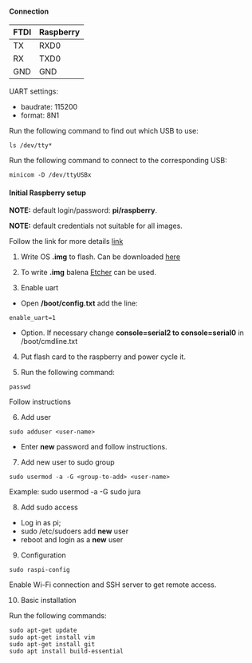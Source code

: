 #### Connection

|  FTDI | Raspberry  |
|-------|------------|
|  TX   |  RXD0      |
|  RX   |  TXD0      |
|  GND  |  GND       |

UART settings: 
- baudrate: 115200
- format: 8N1

Run the following command to find out which USB to use:
```
ls /dev/tty*
```
Run the following command to connect to the corresponding USB:
```
minicom -D /dev/ttyUSBx
```

#### Initial Raspberry setup

**NOTE:** default login/password: **pi/raspberry**.

**NOTE:** default credentials not suitable for all images.

Follow the link for more details [link](https://forums.raspberrypi.com/viewtopic.php?t=332712)

1. Write OS **.img** to flash. Can be downloaded [here](https://www.raspberrypi.com/software/operating-systems/)

2. To write **.img** balena [Etcher](https://etcher.balena.io/) can be used.

3. Enable uart

- Open **/boot/config.txt** add the line: 
```   
enable_uart=1
```
- Option. If necessary change **console=serial2 to console=serial0** in /boot/cmdline.txt

4. Put flash card to the raspberry and power cycle it.

5. Run the following command:
```
passwd
```
Follow instructions 

6. Add user

```
sudo adduser <user-name>
```
- Enter **new** password and follow instructions.

7. Add new user to sudo group

```
sudo usermod -a -G <group-to-add> <user-name>
```
Example: sudo usermod -a -G sudo jura

8. Add sudo access
   
- Log in as pi;
- sudo /etc/sudoers add **new** user
- reboot and login as a **new** user

9. Configuration

 ```
sudo raspi-config
```
Enable Wi-Fi connection and SSH server to get remote access.

10. Basic installation

Run the following commands:

```
sudo apt-get update
sudo apt-get install vim
sudo apt-get install git
sudo apt install build-essential
```


